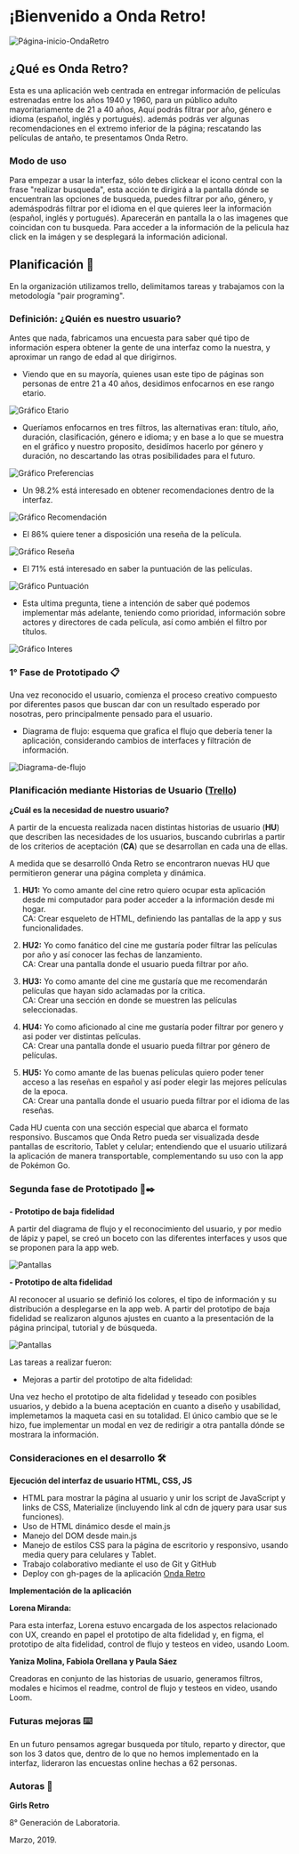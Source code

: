 # ¡Bienvenido a Onda Retro!

![Página-inicio-OndaRetro](img/Onda_Retro.png)

## ¿Qué es Onda Retro? 

Esta es una aplicación web centrada en entregar información de películas estrenadas entre los años 1940 y 1960, para un público adulto mayoritariamente de 21 a 40 años, Aquí podrás filtrar por año, género e idioma (español, inglés y portugués). además podrás ver algunas recomendaciones en el extremo inferior de la página; rescatando las películas de antaño, te presentamos Onda Retro.

### Modo de uso

Para empezar a usar la interfaz, sólo debes clickear el icono central con la frase "realizar busqueda", esta acción te dirigirá a la pantalla dónde se encuentran las opciones de busqueda, puedes filtrar por año, género, y ademáspodrás filtrar por el idioma en el que quieres leer la información (español, inglés y portugués). Aparecerán en pantalla la o las imagenes que coincidan con tu busqueda. Para acceder a la información de la pelicula haz click en la imágen y se desplegará la información adicional.

## Planificación 🚀

En la organización utilizamos trello, delimitamos tareas y trabajamos con la metodología "pair programing".

### Definición: ¿Quién es nuestro usuario? 

Antes que nada, fabricamos una encuesta para saber qué tipo de información espera obtener la gente de una interfaz como la nuestra, y aproximar un rango de edad al que dirigirnos.

- Viendo que en su mayoría, quienes usan este tipo de páginas son personas de entre 21 a 40 años, desidimos enfocarnos en ese rango etario.

![Gráfico Etario](img/grafico_etario.png)

- Queríamos enfocarnos en tres filtros, las alternativas eran: título, año, duración, clasificación, género e idioma; y en base a lo que se muestra en el gráfico y nuestro proposito, desidímos hacerlo por género y duración, no descartando las otras posibilidades para el futuro.

![Gráfico Preferencias](img/grafico_preferencias_paginas_de_peliculas.png)

-  Un 98.2% está interesado en obtener recomendaciones dentro de la interfaz.

![Gráfico Recomendación](img/grafico_recomendacion_peliculas.png)

- El 86% quiere tener a disposición una reseña de la película.

![Gráfico Reseña](img/grafico_reseña.png)

-  El 71% está interesado en saber la puntuación de las películas.

![Gráfico Puntuación](img/grafico_puntuacion_pelicula.png)

- Esta ultima pregunta, tiene a intención de saber qué podemos implementar más adelante, teniendo como prioridad, información sobre actores y directores de cada película, así como ambién el filtro por títulos.

![Gráfico Interes](img/grafico_otra_informacion.png)
 
### 1° Fase de Prototipado 📋

Una vez reconocido el usuario, comienza el proceso creativo compuesto por diferentes pasos que buscan dar con un resultado esperado por nosotras, pero principalmente pensado para el usuario. 

* Diagrama de flujo: esquema que grafica el flujo que debería tener la aplicación, considerando cambios de interfaces y filtración de información. 

![Diagrama-de-flujo](img/control_de_flujo.png)

### Planificación mediante Historias de Usuario ([Trello](https://trello.com/b/P3vXqQyX/hackathon-de-peliculas))

**¿Cuál es la necesidad de nuestro usuario?**

A partir de la encuesta realizada nacen distintas historias de usuario (**HU**)  que describen las necesidades de los usuarios, buscando cubrirlas a partir de los criterios de aceptación (**CA**) que se desarrollan en cada una de ellas.

A medida que se desarrolló Onda Retro se encontraron nuevas HU que permitieron generar una página completa y dinámica. 


1. <strong>HU1:</strong> Yo como amante del cine retro quiero ocupar esta aplicación desde mi computador para poder acceder a la información desde mi hogar.<br> 
CA: Crear esqueleto de HTML, definiendo las pantallas de la app y sus funcionalidades.<br>

2. <strong>HU2:</strong> Yo como fanático del cine me gustaría poder filtrar las películas por año y así conocer las fechas de lanzamiento.<br>
CA: Crear una pantalla donde el usuario pueda filtrar por año.<br>

3. <strong>HU3:</strong> Yo como amante del cine me gustaría que me recomendarán películas que hayan sido aclamadas por la critica.<br> 
CA: Crear una sección en donde se muestren las películas seleccionadas.<br>

4. <strong>HU4:</strong> Yo como aficionado al cine me gustaría poder filtrar por genero y asi poder ver distintas películas.<br> 
CA: Crear una pantalla donde el usuario pueda filtrar por género de películas.<br>

5. <strong>HU5:</strong> Yo como amante de las buenas películas quiero poder tener acceso a las reseñas en español y así poder elegir las mejores películas de la epoca.<br>
CA: Crear una pantalla donde el usuario pueda filtrar por el idioma de las reseñas.

Cada HU cuenta con una sección especial que abarca el formato responsivo. Buscamos que Onda Retro pueda ser visualizada desde pantallas de escritorio, Tablet y celular; entendiendo que el usuario utilizará la aplicación de manera transportable, complementando su uso con la app de Pokémon Go. 

### Segunda fase de Prototipado 📄✒️

**- __Prototipo de baja fidelidad__**

A partir del diagrama de flujo y el reconocimiento del usuario, y por medio de lápiz y papel, se creó un boceto con las diferentes interfaces y usos que se proponen para la app web. 

![Pantallas](img/pantallas.png)

**- __Prototipo de alta fidelidad__**

Al reconocer  al usuario se definió los colores,  el tipo de información y su distribución a desplegarse en la app web. A partir del prototipo de baja fidelidad se realizaron algunos ajustes en cuanto a la presentación de la página principal, tutorial y de búsqueda. 

![Pantallas](img/Figma.jpg)

Las tareas a realizar fueron:



* Mejoras a partir del prototipo de alta fidelidad:

Una vez hecho el prototipo de alta fidelidad y teseado con posibles usuarios, y debido a la buena aceptación en cuanto a diseño y usabilidad, implemetamos la maqueta casi en su totalidad. El único cambio que se le hizo, fue implementar un modal en vez de redirigir a otra pantalla dónde se mostrara la información.



### Consideraciones en el desarrollo 🛠️

**Ejecución del interfaz de usuario HTML, CSS, JS**

* HTML para mostrar la página al usuario y unir los script de JavaScript y links de CSS, Materialize (incluyendo link al cdn de jquery para usar sus funciones).
* Uso de HTML dinámico desde el main.js
* Manejo del DOM desde main.js
* Manejo de estilos CSS para la página de escritorio y responsivo, usando media query para celulares y Tablet.
* Trabajo colaborativo mediante el uso de Git y GitHub
* Deploy con gh-pages de la aplicación [Onda Retro](https://faog.github.io/SCL008_hackaton_peliculas/src/index.html)

**Implementación de la aplicación**

**Lorena Miranda:** 

Para esta interfaz, Lorena estuvo encargada de los aspectos relacionado con UX, creando en papel el prototipo de alta fidelidad y, en figma, el prototipo de alta fidelidad, control de flujo y testeos en video, usando Loom.

**Yaniza Molina, Fabiola Orellana y Paula Sáez**

Creadoras en conjunto de las historias de usuario, generamos filtros, modales e hicimos el readme, control de flujo y testeos en video, usando Loom.


### Futuras mejoras ⌨️

En un futuro pensamos agregar busqueda por título, reparto y director, que son los 3 datos que, dentro de lo que no hemos implementado en la interfaz, lideraron las encuestas online hechas a 62 personas.

### Autoras 📌

**Girls Retro**

8° Generación de Laboratoria.

Marzo, 2019.
